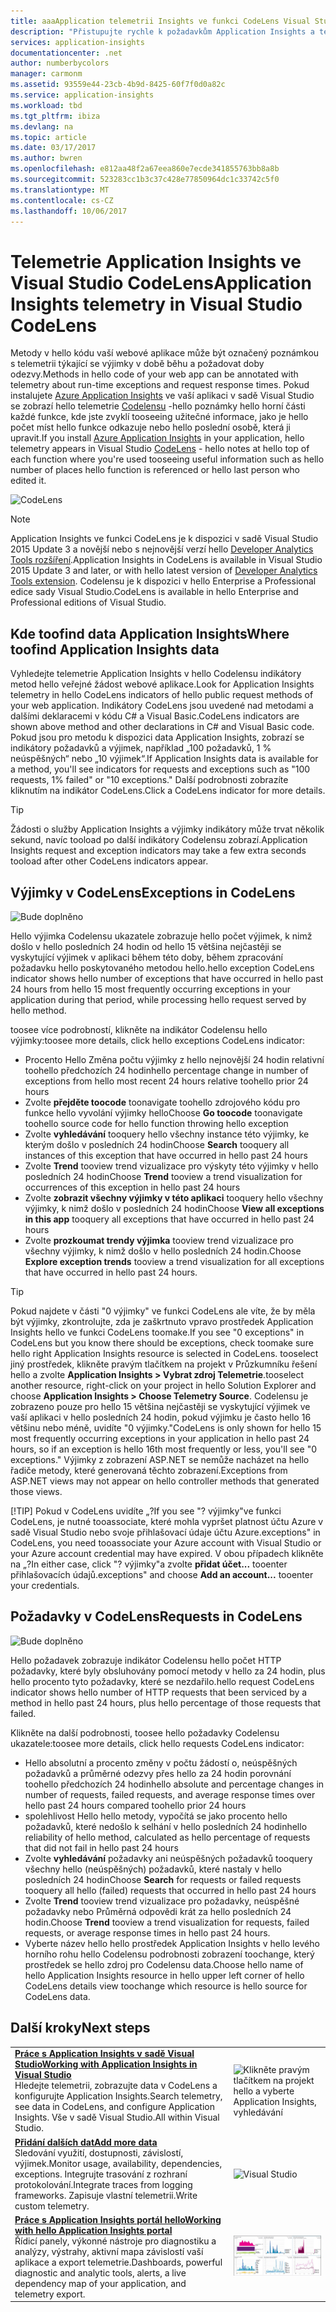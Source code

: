 ```yaml
---
title: aaaApplication telemetrii Insights ve funkci CodeLens Visual Studio | Microsoft Docs
description: "Přistupujte rychle k požadavkům Application Insights a telemetrii výjimek pomocí CodeLens v sadě Visual Studio."
services: application-insights
documentationcenter: .net
author: numberbycolors
manager: carmonm
ms.assetid: 93559e44-23cb-4b9d-8425-60f7f0d0a82c
ms.service: application-insights
ms.workload: tbd
ms.tgt_pltfrm: ibiza
ms.devlang: na
ms.topic: article
ms.date: 03/17/2017
ms.author: bwren
ms.openlocfilehash: e812aa48f2a67eea860e7ecde341855763bb8a8b
ms.sourcegitcommit: 523283cc1b3c37c428e77850964dc1c33742c5f0
ms.translationtype: MT
ms.contentlocale: cs-CZ
ms.lasthandoff: 10/06/2017
---
```

# <a name="application-insights-telemetry-in-visual-studio-codelens"></a><span data-ttu-id="d2bfa-103">Telemetrie Application Insights ve Visual Studio CodeLens</span><span class="sxs-lookup"><span data-stu-id="d2bfa-103">Application Insights telemetry in Visual Studio CodeLens</span></span>
<span data-ttu-id="d2bfa-104">Metody v hello kódu vaší webové aplikace může být označený poznámkou s telemetrii týkající se výjimky v době běhu a požadovat doby odezvy.</span><span class="sxs-lookup"><span data-stu-id="d2bfa-104">Methods in hello code of your web app can be annotated with telemetry about run-time exceptions and request response times.</span></span> <span data-ttu-id="d2bfa-105">Pokud instalujete [Azure Application Insights](app-insights-overview.md) ve vaší aplikaci v sadě Visual Studio se zobrazí hello telemetrie [Codelensu](https://msdn.microsoft.com/library/dn269218.aspx) -hello poznámky hello horní části každé funkce, kde jste zvyklí tooseeing užitečné informace, jako je hello počet míst hello funkce odkazuje nebo hello poslední osobě, která ji upravit.</span><span class="sxs-lookup"><span data-stu-id="d2bfa-105">If you install [Azure Application Insights](app-insights-overview.md) in your application, hello telemetry appears in Visual Studio [CodeLens](https://msdn.microsoft.com/library/dn269218.aspx) - hello notes at hello top of each function where you're used tooseeing useful information such as hello number of places hello function is referenced or hello last person who edited it.</span></span>

![CodeLens](./media/app-insights-visual-studio-codelens/codelens-overview.png)

> [!NOTE]
> <span data-ttu-id="d2bfa-107">Application Insights ve funkci CodeLens je k dispozici v sadě Visual Studio 2015 Update 3 a novější nebo s nejnovější verzí hello [Developer Analytics Tools rozšíření](https://visualstudiogallery.msdn.microsoft.com/82367b81-3f97-4de1-bbf1-eaf52ddc635a).</span><span class="sxs-lookup"><span data-stu-id="d2bfa-107">Application Insights in CodeLens is available in Visual Studio 2015 Update 3 and later, or with hello latest version of [Developer Analytics Tools extension](https://visualstudiogallery.msdn.microsoft.com/82367b81-3f97-4de1-bbf1-eaf52ddc635a).</span></span> <span data-ttu-id="d2bfa-108">Codelensu je k dispozici v hello Enterprise a Professional edice sady Visual Studio.</span><span class="sxs-lookup"><span data-stu-id="d2bfa-108">CodeLens is available in hello Enterprise and Professional editions of Visual Studio.</span></span>
> 
> 

## <a name="where-toofind-application-insights-data"></a><span data-ttu-id="d2bfa-109">Kde toofind data Application Insights</span><span class="sxs-lookup"><span data-stu-id="d2bfa-109">Where toofind Application Insights data</span></span>
<span data-ttu-id="d2bfa-110">Vyhledejte telemetrie Application Insights v hello Codelensu indikátory metod hello veřejné žádost webové aplikace.</span><span class="sxs-lookup"><span data-stu-id="d2bfa-110">Look for Application Insights telemetry in hello CodeLens indicators of hello public request methods of your web application.</span></span> <span data-ttu-id="d2bfa-111">Indikátory CodeLens jsou uvedené nad metodami a dalšími deklaracemi v kódu C# a Visual Basic.</span><span class="sxs-lookup"><span data-stu-id="d2bfa-111">CodeLens indicators are shown above method and other declarations in C# and Visual Basic code.</span></span> <span data-ttu-id="d2bfa-112">Pokud jsou pro metodu k dispozici data Application Insights, zobrazí se indikátory požadavků a výjimek, například „100 požadavků, 1 % neúspěšných“ nebo „10 výjimek“.</span><span class="sxs-lookup"><span data-stu-id="d2bfa-112">If Application Insights data is available for a method, you'll see indicators for requests and exceptions such as "100 requests, 1% failed" or "10 exceptions."</span></span> <span data-ttu-id="d2bfa-113">Další podrobnosti zobrazíte kliknutím na indikátor CodeLens.</span><span class="sxs-lookup"><span data-stu-id="d2bfa-113">Click a CodeLens indicator for more details.</span></span> 

> [!TIP]
> <span data-ttu-id="d2bfa-114">Žádosti o služby Application Insights a výjimky indikátory může trvat několik sekund, navíc tooload po další indikátory Codelensu zobrazí.</span><span class="sxs-lookup"><span data-stu-id="d2bfa-114">Application Insights request and exception indicators may take a few extra seconds tooload after other CodeLens indicators appear.</span></span>
> 
> 

## <a name="exceptions-in-codelens"></a><span data-ttu-id="d2bfa-115">Výjimky v CodeLens</span><span class="sxs-lookup"><span data-stu-id="d2bfa-115">Exceptions in CodeLens</span></span>
![Bude doplněno](./media/app-insights-visual-studio-codelens/codelens-exceptions.png)

<span data-ttu-id="d2bfa-117">Hello výjimka Codelensu ukazatele zobrazuje hello počet výjimek, k nimž došlo v hello posledních 24 hodin od hello 15 většina nejčastěji se vyskytující výjimek v aplikaci během této doby, během zpracování požadavku hello poskytovaného metodou hello.</span><span class="sxs-lookup"><span data-stu-id="d2bfa-117">hello exception CodeLens indicator shows hello number of exceptions that have occurred in hello past 24 hours from hello 15 most frequently occurring exceptions in your application during that period, while processing hello request served by hello method.</span></span>

<span data-ttu-id="d2bfa-118">toosee více podrobností, klikněte na indikátor Codelensu hello výjimky:</span><span class="sxs-lookup"><span data-stu-id="d2bfa-118">toosee more details, click hello exceptions CodeLens indicator:</span></span>

* <span data-ttu-id="d2bfa-119">Procento Hello Změna počtu výjimky z hello nejnovější 24 hodin relativní toohello předchozích 24 hodin</span><span class="sxs-lookup"><span data-stu-id="d2bfa-119">hello percentage change in number of exceptions from hello most recent 24 hours relative toohello prior 24 hours</span></span>
* <span data-ttu-id="d2bfa-120">Zvolte **přejděte toocode** toonavigate toohello zdrojového kódu pro funkce hello vyvolání výjimky hello</span><span class="sxs-lookup"><span data-stu-id="d2bfa-120">Choose **Go toocode** toonavigate toohello source code for hello function throwing hello exception</span></span>
* <span data-ttu-id="d2bfa-121">Zvolte **vyhledávání** tooquery hello všechny instance této výjimky, ke kterým došlo v posledních 24 hodin</span><span class="sxs-lookup"><span data-stu-id="d2bfa-121">Choose **Search** tooquery all instances of this exception that have occurred in hello past 24 hours</span></span>
* <span data-ttu-id="d2bfa-122">Zvolte **Trend** tooview trend vizualizace pro výskyty této výjimky v hello posledních 24 hodin</span><span class="sxs-lookup"><span data-stu-id="d2bfa-122">Choose **Trend** tooview a trend visualization for occurrences of this exception in hello past 24 hours</span></span>
* <span data-ttu-id="d2bfa-123">Zvolte **zobrazit všechny výjimky v této aplikaci** tooquery hello všechny výjimky, k nimž došlo v posledních 24 hodin</span><span class="sxs-lookup"><span data-stu-id="d2bfa-123">Choose **View all exceptions in this app** tooquery all exceptions that have occurred in hello past 24 hours</span></span>
* <span data-ttu-id="d2bfa-124">Zvolte **prozkoumat trendy výjimka** tooview trend vizualizace pro všechny výjimky, k nimž došlo v hello posledních 24 hodin.</span><span class="sxs-lookup"><span data-stu-id="d2bfa-124">Choose **Explore exception trends** tooview a trend visualization for all exceptions that have occurred in hello past 24 hours.</span></span> 

> [!TIP]
> <span data-ttu-id="d2bfa-125">Pokud najdete v části "0 výjimky" ve funkci CodeLens ale víte, že by měla být výjimky, zkontrolujte, zda je zaškrtnuto vpravo prostředek Application Insights hello ve funkci CodeLens toomake.</span><span class="sxs-lookup"><span data-stu-id="d2bfa-125">If you see "0 exceptions" in CodeLens but you know there should be exceptions, check toomake sure hello right Application Insights resource is selected in CodeLens.</span></span> <span data-ttu-id="d2bfa-126">tooselect jiný prostředek, klikněte pravým tlačítkem na projekt v Průzkumníku řešení hello a zvolte **Application Insights > Vybrat zdroj Telemetrie**.</span><span class="sxs-lookup"><span data-stu-id="d2bfa-126">tooselect another resource, right-click on your project in hello Solution Explorer and choose **Application Insights > Choose Telemetry Source**.</span></span> <span data-ttu-id="d2bfa-127">Codelensu je zobrazeno pouze pro hello 15 většina nejčastěji se vyskytující výjimek ve vaší aplikaci v hello posledních 24 hodin, pokud výjimku je často hello 16 většinu nebo méně, uvidíte "0 výjimky."</span><span class="sxs-lookup"><span data-stu-id="d2bfa-127">CodeLens is only shown for hello 15 most frequently occurring exceptions in your application in hello past 24 hours, so if an exception is hello 16th most frequently or less, you'll see "0 exceptions."</span></span> <span data-ttu-id="d2bfa-128">Výjimky z zobrazení ASP.NET se nemůže nacházet na hello řadiče metody, které generovaná těchto zobrazení.</span><span class="sxs-lookup"><span data-stu-id="d2bfa-128">Exceptions from ASP.NET views may not appear on hello controller methods that generated those views.</span></span>
> 
> [!TIP]
> <span data-ttu-id="d2bfa-129">Pokud v CodeLens uvidíte „?</span><span class="sxs-lookup"><span data-stu-id="d2bfa-129">If you see "?</span></span> <span data-ttu-id="d2bfa-130">výjimky"ve funkci CodeLens, je nutné tooassociate, které mohla vypršet platnost účtu Azure v sadě Visual Studio nebo svoje přihlašovací údaje účtu Azure.</span><span class="sxs-lookup"><span data-stu-id="d2bfa-130">exceptions" in CodeLens, you need tooassociate your Azure account with Visual Studio or your Azure account credential may have expired.</span></span> <span data-ttu-id="d2bfa-131">V obou případech klikněte na „?</span><span class="sxs-lookup"><span data-stu-id="d2bfa-131">In either case, click "?</span></span> <span data-ttu-id="d2bfa-132">výjimky"a zvolte **přidat účet...**  tooenter přihlašovacích údajů.</span><span class="sxs-lookup"><span data-stu-id="d2bfa-132">exceptions" and choose **Add an account...** tooenter your credentials.</span></span>
> 
> 

## <a name="requests-in-codelens"></a><span data-ttu-id="d2bfa-133">Požadavky v CodeLens</span><span class="sxs-lookup"><span data-stu-id="d2bfa-133">Requests in CodeLens</span></span>
![Bude doplněno](./media/app-insights-visual-studio-codelens/codelens-requests.png)

<span data-ttu-id="d2bfa-135">Hello požadavek zobrazuje indikátor Codelensu hello počet HTTP požadavky, které byly obsluhovány pomocí metody v hello za 24 hodin, plus hello procento tyto požadavky, které se nezdařilo.</span><span class="sxs-lookup"><span data-stu-id="d2bfa-135">hello request CodeLens indicator shows hello number of HTTP requests that been serviced by a method in hello past 24 hours, plus hello percentage of those requests that failed.</span></span>

<span data-ttu-id="d2bfa-136">Klikněte na další podrobnosti, toosee hello požadavky Codelensu ukazatele:</span><span class="sxs-lookup"><span data-stu-id="d2bfa-136">toosee more details, click hello requests CodeLens indicator:</span></span>

* <span data-ttu-id="d2bfa-137">Hello absolutní a procento změny v počtu žádostí o, neúspěšných požadavků a průměrné odezvy přes hello za 24 hodin porovnání toohello předchozích 24 hodin</span><span class="sxs-lookup"><span data-stu-id="d2bfa-137">hello absolute and percentage changes in number of requests, failed requests, and average response times over hello past 24 hours compared toohello prior 24 hours</span></span>
* <span data-ttu-id="d2bfa-138">spolehlivost Hello hello metody, vypočítá se jako procento hello požadavků, které nedošlo k selhání v hello posledních 24 hodin</span><span class="sxs-lookup"><span data-stu-id="d2bfa-138">hello reliability of hello method, calculated as hello percentage of requests that did not fail in hello past 24 hours</span></span>
* <span data-ttu-id="d2bfa-139">Zvolte **vyhledávání** požadavky ani neúspěšných požadavků tooquery všechny hello (neúspěšných) požadavků, které nastaly v hello posledních 24 hodin</span><span class="sxs-lookup"><span data-stu-id="d2bfa-139">Choose **Search** for requests or failed requests tooquery all hello (failed) requests that occurred in hello past 24 hours</span></span>
* <span data-ttu-id="d2bfa-140">Zvolte **Trend** tooview trend vizualizace pro požadavky, neúspěšné požadavky nebo Průměrná odpovědi krát za hello posledních 24 hodin.</span><span class="sxs-lookup"><span data-stu-id="d2bfa-140">Choose **Trend** tooview a trend visualization for requests, failed requests, or average response times in hello past 24 hours.</span></span>
* <span data-ttu-id="d2bfa-141">Vyberte název hello hello prostředek Application Insights v hello levého horního rohu hello Codelensu podrobnosti zobrazení toochange, který prostředek se hello zdroj pro Codelensu data.</span><span class="sxs-lookup"><span data-stu-id="d2bfa-141">Choose hello name of hello Application Insights resource in hello upper left corner of hello CodeLens details view toochange which resource is hello source for CodeLens data.</span></span>

## <span data-ttu-id="d2bfa-142"><a name="next"></a>Další kroky</span><span class="sxs-lookup"><span data-stu-id="d2bfa-142"><a name="next"></a>Next steps</span></span>
|  |  |
| --- | --- |
| <span data-ttu-id="d2bfa-143">**[Práce s Application Insights v sadě Visual Studio](app-insights-visual-studio.md)**</span><span class="sxs-lookup"><span data-stu-id="d2bfa-143">**[Working with Application Insights in Visual Studio](app-insights-visual-studio.md)**</span></span><br/><span data-ttu-id="d2bfa-144">Hledejte telemetrii, zobrazujte data v CodeLens a konfigurujte Application Insights.</span><span class="sxs-lookup"><span data-stu-id="d2bfa-144">Search telemetry, see data in CodeLens, and configure Application Insights.</span></span> <span data-ttu-id="d2bfa-145">Vše v sadě Visual Studio.</span><span class="sxs-lookup"><span data-stu-id="d2bfa-145">All within Visual Studio.</span></span> |![Klikněte pravým tlačítkem na projekt hello a vyberte Application Insights, vyhledávání](./media/app-insights-visual-studio-codelens/34.png) |
| <span data-ttu-id="d2bfa-147">**[Přidání dalších dat](app-insights-asp-net-more.md)**</span><span class="sxs-lookup"><span data-stu-id="d2bfa-147">**[Add more data](app-insights-asp-net-more.md)**</span></span><br/><span data-ttu-id="d2bfa-148">Sledování využití, dostupnosti, závislostí, výjimek.</span><span class="sxs-lookup"><span data-stu-id="d2bfa-148">Monitor usage, availability, dependencies, exceptions.</span></span> <span data-ttu-id="d2bfa-149">Integrujte trasování z rozhraní protokolování.</span><span class="sxs-lookup"><span data-stu-id="d2bfa-149">Integrate traces from logging frameworks.</span></span> <span data-ttu-id="d2bfa-150">Zapisuje vlastní telemetrii.</span><span class="sxs-lookup"><span data-stu-id="d2bfa-150">Write custom telemetry.</span></span> |![Visual Studio](./media/app-insights-visual-studio-codelens/64.png) |
| <span data-ttu-id="d2bfa-152">**[Práce s Application Insights portál hello](app-insights-dashboards.md)**</span><span class="sxs-lookup"><span data-stu-id="d2bfa-152">**[Working with hello Application Insights portal](app-insights-dashboards.md)**</span></span><br/><span data-ttu-id="d2bfa-153">Řídicí panely, výkonné nástroje pro diagnostiku a analýzy, výstrahy, aktivní mapa závislostí vaší aplikace a export telemetrie.</span><span class="sxs-lookup"><span data-stu-id="d2bfa-153">Dashboards, powerful diagnostic and analytic tools, alerts, a live dependency map of your application, and telemetry export.</span></span> |![Visual Studio](./media/app-insights-visual-studio-codelens/62.png) |

